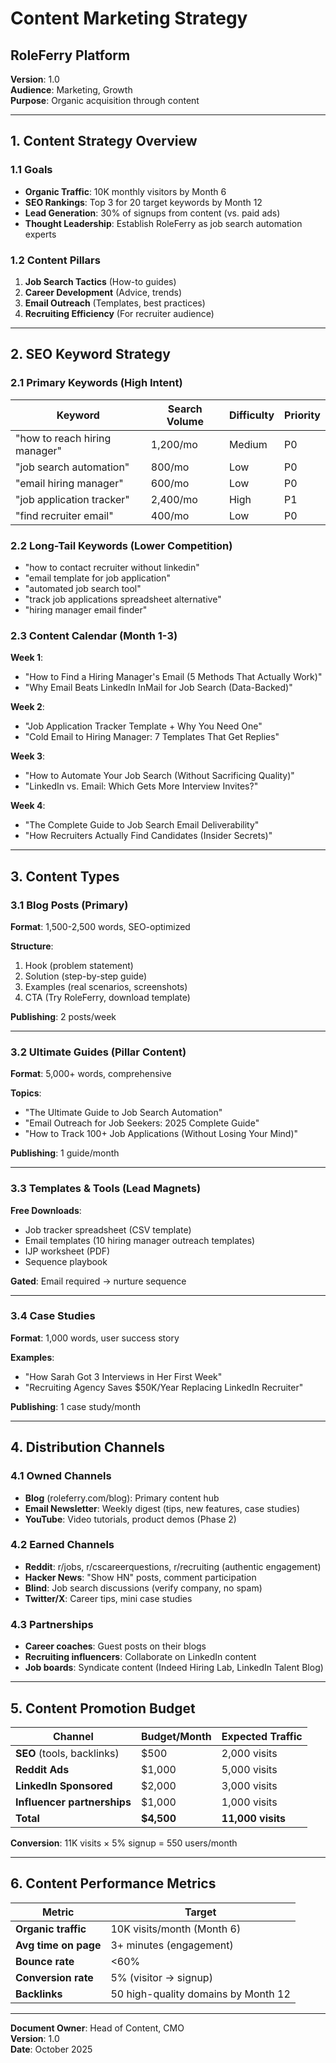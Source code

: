 # Content Marketing Strategy
## RoleFerry Platform

**Version**: 1.0  
**Audience**: Marketing, Growth  
**Purpose**: Organic acquisition through content

---

## 1. Content Strategy Overview

### 1.1 Goals
- **Organic Traffic**: 10K monthly visitors by Month 6
- **SEO Rankings**: Top 3 for 20 target keywords by Month 12
- **Lead Generation**: 30% of signups from content (vs. paid ads)
- **Thought Leadership**: Establish RoleFerry as job search automation experts

### 1.2 Content Pillars
1. **Job Search Tactics** (How-to guides)
2. **Career Development** (Advice, trends)
3. **Email Outreach** (Templates, best practices)
4. **Recruiting Efficiency** (For recruiter audience)

---

## 2. SEO Keyword Strategy

### 2.1 Primary Keywords (High Intent)
| Keyword | Search Volume | Difficulty | Priority |
|---------|---------------|------------|----------|
| "how to reach hiring manager" | 1,200/mo | Medium | P0 |
| "job search automation" | 800/mo | Low | P0 |
| "email hiring manager" | 600/mo | Low | P0 |
| "job application tracker" | 2,400/mo | High | P1 |
| "find recruiter email" | 400/mo | Low | P0 |

### 2.2 Long-Tail Keywords (Lower Competition)
- "how to contact recruiter without linkedin"
- "email template for job application"
- "automated job search tool"
- "track job applications spreadsheet alternative"
- "hiring manager email finder"

### 2.3 Content Calendar (Month 1-3)

**Week 1**:
- "How to Find a Hiring Manager's Email (5 Methods That Actually Work)"
- "Why Email Beats LinkedIn InMail for Job Search (Data-Backed)"

**Week 2**:
- "Job Application Tracker Template + Why You Need One"
- "Cold Email to Hiring Manager: 7 Templates That Get Replies"

**Week 3**:
- "How to Automate Your Job Search (Without Sacrificing Quality)"
- "LinkedIn vs. Email: Which Gets More Interview Invites?"

**Week 4**:
- "The Complete Guide to Job Search Email Deliverability"
- "How Recruiters Actually Find Candidates (Insider Secrets)"

---

## 3. Content Types

### 3.1 Blog Posts (Primary)
**Format**: 1,500-2,500 words, SEO-optimized

**Structure**:
1. Hook (problem statement)
2. Solution (step-by-step guide)
3. Examples (real scenarios, screenshots)
4. CTA (Try RoleFerry, download template)

**Publishing**: 2 posts/week

---

### 3.2 Ultimate Guides (Pillar Content)
**Format**: 5,000+ words, comprehensive

**Topics**:
- "The Ultimate Guide to Job Search Automation"
- "Email Outreach for Job Seekers: 2025 Complete Guide"
- "How to Track 100+ Job Applications (Without Losing Your Mind)"

**Publishing**: 1 guide/month

---

### 3.3 Templates & Tools (Lead Magnets)
**Free Downloads**:
- Job tracker spreadsheet (CSV template)
- Email templates (10 hiring manager outreach templates)
- IJP worksheet (PDF)
- Sequence playbook

**Gated**: Email required → nurture sequence

---

### 3.4 Case Studies
**Format**: 1,000 words, user success story

**Examples**:
- "How Sarah Got 3 Interviews in Her First Week"
- "Recruiting Agency Saves $50K/Year Replacing LinkedIn Recruiter"

**Publishing**: 1 case study/month

---

## 4. Distribution Channels

### 4.1 Owned Channels
- **Blog** (roleferry.com/blog): Primary content hub
- **Email Newsletter**: Weekly digest (tips, new features, case studies)
- **YouTube**: Video tutorials, product demos (Phase 2)

### 4.2 Earned Channels
- **Reddit**: r/jobs, r/cscareerquestions, r/recruiting (authentic engagement)
- **Hacker News**: "Show HN" posts, comment participation
- **Blind**: Job search discussions (verify company, no spam)
- **Twitter/X**: Career tips, mini case studies

### 4.3 Partnerships
- **Career coaches**: Guest posts on their blogs
- **Recruiting influencers**: Collaborate on LinkedIn content
- **Job boards**: Syndicate content (Indeed Hiring Lab, LinkedIn Talent Blog)

---

## 5. Content Promotion Budget

| Channel | Budget/Month | Expected Traffic |
|---------|--------------|------------------|
| **SEO** (tools, backlinks) | $500 | 2,000 visits |
| **Reddit Ads** | $1,000 | 5,000 visits |
| **LinkedIn Sponsored** | $2,000 | 3,000 visits |
| **Influencer partnerships** | $1,000 | 1,000 visits |
| **Total** | **$4,500** | **11,000 visits** |

**Conversion**: 11K visits × 5% signup = 550 users/month

---

## 6. Content Performance Metrics

| Metric | Target |
|--------|--------|
| **Organic traffic** | 10K visits/month (Month 6) |
| **Avg time on page** | 3+ minutes (engagement) |
| **Bounce rate** | <60% |
| **Conversion rate** | 5% (visitor → signup) |
| **Backlinks** | 50 high-quality domains by Month 12 |

---

**Document Owner**: Head of Content, CMO  
**Version**: 1.0  
**Date**: October 2025

